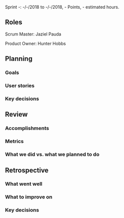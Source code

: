 Sprint -: -/-/2018 to -/-/2018, - Points, - estimated hours.

## Roles
Scrum Master: Jaziel Pauda

Product Owner: Hunter Hobbs

## Planning

### Goals

### User stories

### Key decisions

## Review

### Accomplishments

### Metrics

### What we did vs. what we planned to do

## Retrospective

### What went well

### What to improve on

### Key decisions
